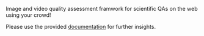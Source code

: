 Image and video quality assessment framwork for scientific QAs on the web using your crowd!

Please use the provided [documentation](https://github.com/julieeen/crowdbased_image_quality_assessment/tree/master/docu) for further insights.
